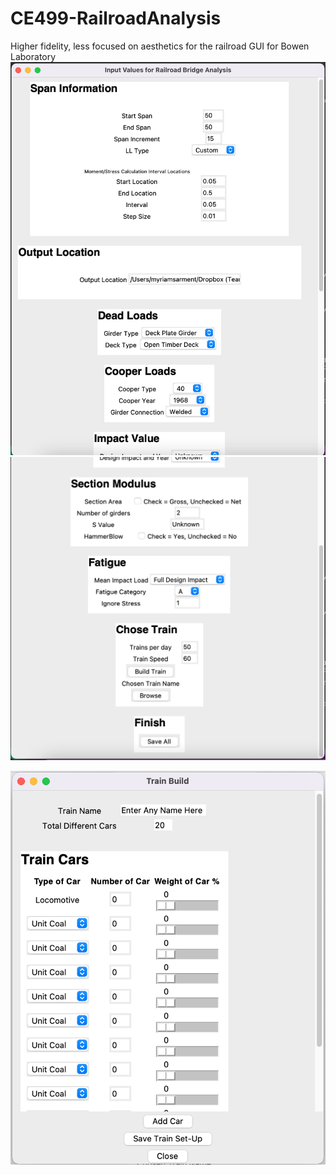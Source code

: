 # CE499-RailroadAnalysis
Higher fidelity, less focused on aesthetics for the railroad GUI for Bowen Laboratory
![](Desk1.png)
![](Desk2.png)

![](Pop1.png)

